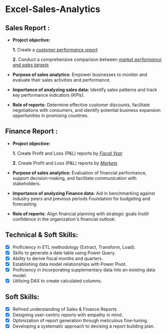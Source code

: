 # Excel-Sales-Analytics
## Sales Report :


- **Project objective:** 

    **1.** Create a _[customer performance report](https://github.com/kbokade/Excel-Sales-Analytics/blob/main/Customer%20Performance%20Report.pdf)_ 

    **2.** Conduct a comprehensive comparison between _[market performance and sales targets](https://github.com/kbokade/Excel-Sales-Analytics/blob/main/Market%20Performance%20vs%20Targets%20Report.pdf)_

- **Purpose of sales analytics:** Empower businesses to monitor and evaluate their sales activities and performance.

- **Importance of analyzing sales data:** Identify sales patterns and track key performance indicators (KPIs).

- **Role of reports:** Determine effective customer discounts, facilitate negotiations with consumers, and identify potential business expansion opportunities in promising countries.


## Finance Report :

- **Project objective:** 

    **1.** Create Profit and Loss (P&L) reports by _[Fiscal Year](https://github.com/kbokade/Excel-Sales-Analytics/blob/main/P%26L%20Statement%20by%20Fiscal%20year.pdf)_ 

   **2.** Create Profit and Loss (P&L) reports by _[Markets](https://github.com/kbokade/Excel-Sales-Analytics/blob/main/P%26L%20Statement%20by%20Markets.pdf)_

- **Purpose of sales analytics:** Evaluation of financial performance, support decision-making, and facilitate communication with stakeholders.

- **Importance of analyzing Finance data:** Aid in benchmarking against industry peers and previous periods Foundation for budgeting and forecasting.

- **Role of reports:** Align financial planning with strategic goals Instill confidence in the organization's financial outlook.


## Technical & Soft Skills:
- [x]	Proficiency in ETL methodology (Extract, Transform, Load).
- [x]	Skills to generate a date table using Power Query.
- [x]	Ability to derive fiscal months and quarters.
- [x]	Establishing data model relationships with Power Pivot.
- [x]	Proficiency in incorporating supplementary data into an existing data model.
- [x]	Utilizing DAX to create calculated columns.

## Soft Skills:
- [x]	Refined understanding of Sales & Finance Reports
- [x]	Designing user-centric reports with empathy in mind.
- [x]	Optimization of report generation through meticulous fine-tuning.
- [x]	Developing a systematic approach to devising a report building plan.
